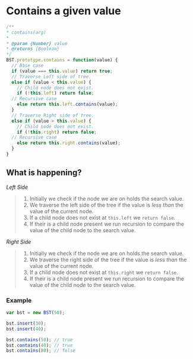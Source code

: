 # Contains a given value

```javascript
/**
* contains(arg)
*
* @param {Number} value
* @returns {Boolean}
*/
BST.prototype.contains = function(value) {
  // Base case
  if (value === this.value) return true;
  // Traverse Left side of tree.
  else if (value < this.value) {
    // Child node does not exist.
    if (!this.left) return false;
  // Recursive case
    else return this.left.contains(value);
  }
  // Traverse Right side of tree.
  else if (value > this.value) {
    // Child node does not exist.
    if (!this.right) return false;
  // Recursive case
    else return this.right.contains(value);
  }
}
```

## What is happening?
_Left Side_
> 1. Initially we check if the node we are on holds the search value.
> 2. We traverse the left side of the tree if the value is _less than_  the value of the current node.
> 3. If a child node does not exist at `this.left` we `return false`.
> 4. If their is a child node present we run recursion to compare the value of the child node to the search value.

_Right Side_
> 1. Initially we check if the node we are on holds the search value.
> 2. We traverse the right side of the tree if the value is _less than_  the value of the current node.
> 3. If a child node does not exist at `this.right` we `return false`.
> 4. If their is a child node present we run recursion to compare the value of the child node to the search value.

### Example
```javascript
var bst = new BST(50);

bst.insert(30);
bst.insert(40);

bst.contains(50); // true
bst.contains(40); // true
bst.contains(80); // false
```
